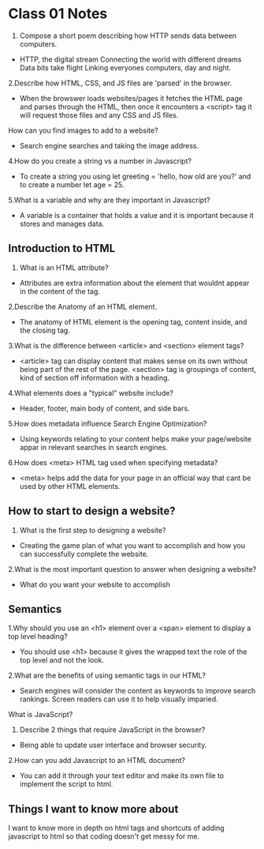 # Class 01 Notes

1. Compose a short poem describing how HTTP sends data between computers.

- HTTP, the digital stream
Connecting the world with different dreams
Data bits take flight
Linking everyones computers, day and night.

2.Describe how HTML, CSS, and JS files are 'parsed' in the browser.

- When the browswer loads websites/pages it fetches the HTML page and parses through the HTML, then once it encounters a \<script> tag it will request those files and any CSS and JS files.

How can you find images to add to a website?

- Search engine searches and taking the image address.

4.How do you create a string vs a number in Javascript?

- To create a string you using let greeting = 'hello, how old are you?' and to create a number let age = 25.

5.What is a variable and why are they important in Javascript?

- A variable is a container that holds a value and it is important because it stores and manages data.

## Introduction to HTML

1. What is an HTML attribute?

- Attributes are extra information about the element that wouldnt appear in the content of the tag.

2.Describe the Anatomy of an HTML element.

- The anatomy of HTML element is the opening tag, content inside, and the closing tag.

3.What is the difference between \<article> and \<section> element tags?

- \<article> tag can display content that makes sense on its own without being part of the rest of the page. \<section> tag is groupings of content, kind of section off information with a heading.

4.What elements does a "typical" website include?

- Header, footer, main body of content, and side bars.

5.How does metadata influence Search Engine Optimization?

- Using keywords relating to your content helps make your page/website appar in relevant searches in search engines.

6.How does \<meta> HTML tag used when specifying metadata?

- \<meta> helps add the data for your page in an official way that cant be used by other HTML elements.

## How to start to design a website?

1. What is the first step to designing a website?

- Creating the game plan of what you want to accomplish and how you can successfully complete the website.

2.What is the most important question to answer when designing a website?

- What do you want your website to accomplish

## Semantics

1.Why should you use an \<h1> element over a \<span> element to display a top level heading?

- You should use \<h1> because it gives the wrapped text the role of the top level and not the look.

2.What are the benefits of using semantic tags in our HTML?

- Search engines will consider the content as keywords to improve search rankings.
Screen readers can use it to help visually imparied.

What is JavaScript?

1. Describe 2 things that require JavaScript in the browser?

- Being able to update user interface and browser security.

2.How can you add Javascript to an HTML document?

- You can add it through your text editor and make its own file to implement the script to html.

## Things I want to know more about

I want to know more in depth on html tags and shortcuts of adding javascript to html so that coding doesn't get messy for me.
